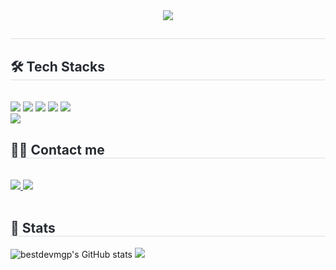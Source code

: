 <div align= "center">
    <img src="https://capsule-render.vercel.app/api?type=waving&color=gradient&height=180&text=Hello%20world!&animation=fadeIn&fontColor=000000&fontSize=50" />
    </div>
    <div style="text-align: left;"> 
    <h2 style="border-bottom: 1px solid #d8dee4; color: #282d33;">  </h2>  
    <div style="font-weight: 700; font-size: 15px; text-align: left; color: #282d33;">  </div> 
    </div>
    <div style="text-align: left;">
    <h2 style="border-bottom: 1px solid #d8dee4; color: #282d33;"> 🛠️ Tech Stacks </h2> <br> 
    <div style="margin: ; text-align: left;" "text-align: left;"> <img src="https://img.shields.io/badge/C-A8B9CC?style=flat-square&logo=C&logoColor=white">
          <img src="https://img.shields.io/badge/C++-00599C?style=flat-square&logo=C%2B%2B&logoColor=white">
          <img src="https://img.shields.io/badge/HTML5-E34F26?style=flat-square&logo=HTML5&logoColor=white">
          <img src="https://img.shields.io/badge/Javascript-F7DF1E?style=flat-square&logo=Javascript&logoColor=white">
          <img src="https://img.shields.io/badge/CSS3-1572B6?style=flat-square&logo=CSS3&logoColor=white">
          <br/><img src="https://img.shields.io/badge/Python-3776AB?style=flat-square&logo=Python&logoColor=white">
          </div>
    </div>
    <div style="text-align: left;">
    <h2 style="border-bottom: 1px solid #d8dee4; color: #282d33;"> 🧑‍💻 Contact me </h2> <br> 
    <div style="text-align: left;">
      <a href=https://velog.io/@playe/posts>
      <img src="https://img.shields.io/badge/Velog-20C997?style=flat-square&logo=Velog&logoColor=white&link=https://velog.io/@playe/posts">
      </a>
      <a href=mailto:yejubeshbs22@gmail.com>
        <img src="https://img.shields.io/badge/Gmail-EA4335?style=flat-square&logo=Gmail&logoColor=white&link=mailto:yejubeshbs22@gmail.com">
      </a>
    </div><br> 
    <div style="text-align: left;">  </div> 
    </div>
    <div style="text-align: left;"> 
    <h2 style="border-bottom: 1px solid #d8dee4; color: #282d33;"> 🏅 Stats </h2>
      <div style="text-align: left;">
        <img src="https://github-readme-stats.vercel.app/api?username=yejub&theme=dark&show_icons=true" alt="bestdevmgp's GitHub stats">
        <img src="https://github-readme-stats.vercel.app/api/top-langs/?username=yejub&layout=compact&bg_color=180,000000,&title_color=000000&text_color=000000">
      </div> 
    </div>
    

<!--
**yejub/yejub** is a ✨ _special_ ✨ repository because its `README.md` (this file) appears on your GitHub profile.

Here are some ideas to get you started:

- 🔭 I’m currently working on ...
- 🌱 I’m currently learning ...
- 👯 I’m looking to collaborate on ...
- 🤔 I’m looking for help with ...
- 💬 Ask me about ...
- 📫 How to reach me: ...
- 😄 Pronouns: ...
- ⚡ Fun fact: ...
-->
